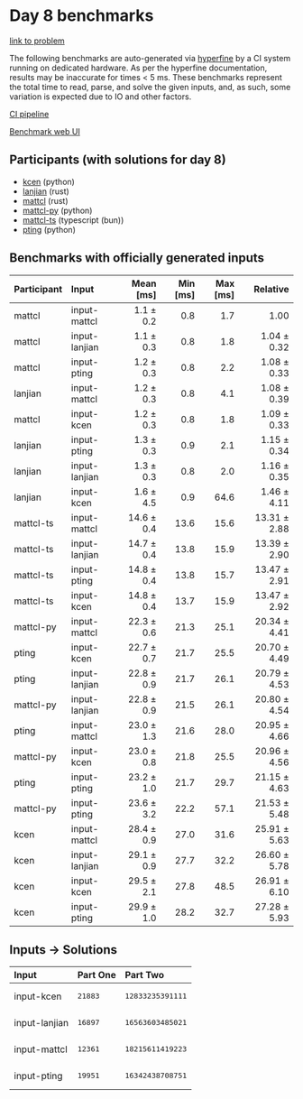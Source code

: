 # Day 8 benchmarks

[link to problem](https://adventofcode.com/2023/day/8)

The following benchmarks are auto-generated via
[hyperfine](https://github.com/sharkdp/hyperfine) by a CI system running on
dedicated hardware. As per the hyperfine documentation, results may be
inaccurate for times < 5 ms. These benchmarks represent the total time to read,
parse, and solve the given inputs, and, as such, some variation is expected due
to IO and other factors.

[CI pipeline](http://ci.papercode.net:8080/teams/main/pipelines/aoc2023)

[Benchmark web UI](https://aoc.ancalagon.black)


## Participants (with solutions for day 8)

- [kcen](https://github.com/kcen/aoc2023) (python)
- [lanjian](https://github.com/lanjian/aoc-2023) (rust)
- [mattcl](https://github.com/mattcl/aoc2023) (rust)
- [mattcl-py](https://github.com/mattcl/aoc2023-py) (python)
- [mattcl-ts](https://github.com/mattcl/aoc2023-js) (typescript (bun))
- [pting](https://github.com/pting/aoc2023) (python)


## Benchmarks with officially generated inputs

| Participant | Input | Mean [ms] | Min [ms] | Max [ms] | Relative |
|:---|:---|---:|---:|---:|---:|
| mattcl | input-mattcl | 1.1 ± 0.2 | 0.8 | 1.7 | 1.00 |
| mattcl | input-lanjian | 1.1 ± 0.3 | 0.8 | 1.8 | 1.04 ± 0.32 |
| mattcl | input-pting | 1.2 ± 0.3 | 0.8 | 2.2 | 1.08 ± 0.33 |
| lanjian | input-mattcl | 1.2 ± 0.3 | 0.8 | 4.1 | 1.08 ± 0.39 |
| mattcl | input-kcen | 1.2 ± 0.3 | 0.8 | 1.8 | 1.09 ± 0.33 |
| lanjian | input-pting | 1.3 ± 0.3 | 0.9 | 2.1 | 1.15 ± 0.34 |
| lanjian | input-lanjian | 1.3 ± 0.3 | 0.8 | 2.0 | 1.16 ± 0.35 |
| lanjian | input-kcen | 1.6 ± 4.5 | 0.9 | 64.6 | 1.46 ± 4.11 |
| mattcl-ts | input-mattcl | 14.6 ± 0.4 | 13.6 | 15.6 | 13.31 ± 2.88 |
| mattcl-ts | input-lanjian | 14.7 ± 0.4 | 13.8 | 15.9 | 13.39 ± 2.90 |
| mattcl-ts | input-pting | 14.8 ± 0.4 | 13.8 | 15.7 | 13.47 ± 2.91 |
| mattcl-ts | input-kcen | 14.8 ± 0.4 | 13.7 | 15.9 | 13.47 ± 2.92 |
| mattcl-py | input-mattcl | 22.3 ± 0.6 | 21.3 | 25.1 | 20.34 ± 4.41 |
| pting | input-kcen | 22.7 ± 0.7 | 21.7 | 25.5 | 20.70 ± 4.49 |
| pting | input-lanjian | 22.8 ± 0.9 | 21.7 | 26.1 | 20.79 ± 4.53 |
| mattcl-py | input-lanjian | 22.8 ± 0.9 | 21.5 | 26.1 | 20.80 ± 4.54 |
| pting | input-mattcl | 23.0 ± 1.3 | 21.6 | 28.0 | 20.95 ± 4.66 |
| mattcl-py | input-kcen | 23.0 ± 0.8 | 21.8 | 25.5 | 20.96 ± 4.56 |
| pting | input-pting | 23.2 ± 1.0 | 21.7 | 29.7 | 21.15 ± 4.63 |
| mattcl-py | input-pting | 23.6 ± 3.2 | 22.2 | 57.1 | 21.53 ± 5.48 |
| kcen | input-mattcl | 28.4 ± 0.9 | 27.0 | 31.6 | 25.91 ± 5.63 |
| kcen | input-lanjian | 29.1 ± 0.9 | 27.7 | 32.2 | 26.60 ± 5.78 |
| kcen | input-kcen | 29.5 ± 2.1 | 27.8 | 48.5 | 26.91 ± 6.10 |
| kcen | input-pting | 29.9 ± 1.0 | 28.2 | 32.7 | 27.28 ± 5.93 |


## Inputs -> Solutions

| Input | Part One | Part Two |
|:---|:---|:---|
|input-kcen|<pre>21883</pre>|<pre>12833235391111</pre>|
|input-lanjian|<pre>16897</pre>|<pre>16563603485021</pre>|
|input-mattcl|<pre>12361</pre>|<pre>18215611419223</pre>|
|input-pting|<pre>19951</pre>|<pre>16342438708751</pre>|